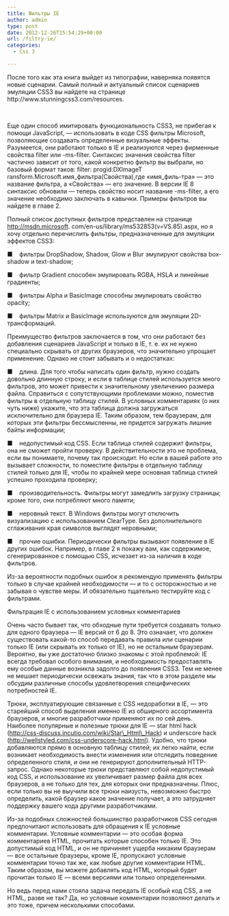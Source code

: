 ```yaml
---
title: Фильтры IE
author: admin
type: post
date: 2012-12-26T15:54:29+00:00
url: /filtry-ie/
categories:
  - Css 3

---
```

<div>
  <p>
    После того как эта книга выйдет из типографии, наверняка появятся новые сценарии. Самый полный и актуальный список сценариев эмуляции CSS3 вы найдете на странице http://www.stunningcss3.com/resources.
  </p>
</div>

&nbsp;

Еще один способ имитировать функциональность CSS3, не прибегая к помощи JavaScript, — использовать в коде CSS фильтры Microsoft, позволяющие создавать определенные визуальные эффекты. Разумеется, они работают только в IE и реализуются через фирменные свойства filter или -ms-filter. Синтаксис значения свойства filter частично зависит от того, какой конкретно фильтр вы выбрали, но базовый формат таков: filter: progid:DXImageT ransform.Microsoft.имя\_фильтра(Свойства),где «имя\_филь-тра» — это название фильтра, а «Свойства» — его значение. В версии IE 8 синтаксис обновили — теперь свойство носит название -ms-filter, а его значение необходимо заключать в кавычки. Примеры фильтров вы найдете в главе 2.

Полный список доступных фильтров представлен на странице http://msdn.microsoft. com/en-us/library/ms532853(v=VS.85).aspx, но я хочу отдельно перечислить фильтры, предназначенные для эмуляции эффектов CSS3:

■    фильтры DropShadow, Shadow, Glow и Blur эмулируют свойства box-shadow и text-shadow;

■    фильтр Gradient способен эмулировать RGBA, HSLA и линейные градиенты;

■    фильтры Alpha и BasicImage способны эмулировать свойство opacity;

■    фильтры Matrix и BasicImage используются для эмуляции 2D-трансформаций.

Преимущество фильтров заключается в том, что они работают без добавления сценариев JavaScript и только в IE, т. е. их не нужно специально скрывать от других браузеров, что значительно упрощает применение. Однако не стоит забывать и о недостатках:

■    длина. Для того чтобы написать один фильтр, нужно создать довольно длинную строку, и если в таблице стилей используется много фильтров, это может привести к значительному увеличению размера файла. Справиться с сопутствующими проблемами можно, поместив фильтры в отдельную таблицу стилей. В условных комментариях (о них чуть ниже) укажите, что эта таблица должна загружаться исключительно для браузера IE. Таким образом, тем браузерам, для которых эти фильтры бессмысленны, не придется загружать лишние байты информации;

■    недопустимый код CSS. Если таблица стилей содержит фильтры, она не сможет пройти проверку. В действительности это не проблема, если вы понимаете, почему так происходит. Но если в вашей работе это вызывает сложности, то поместите фильтры в отдельную таблицу стилей только для IE, чтобы по крайней мере основная таблица стилей успешно проходила проверку;

■    производительность. Фильтры могут замедлить загрузку страницы; кроме того, они потребляют много памяти;

■    неровный текст. В Windows фильтры могут отключить визуализацию с использованием ClearType. Без дополнительного сглаживания края символов выглядят неровными;

■    прочие ошибки. Периодически фильтры вызывают появление в IE других ошибок. Например, в главе 2 я покажу вам, как содержимое, сгенерированное с помощью CSS, исчезает из-за наличия в коде фильтров.

Из-за вероятности подобных ошибок я рекомендую применять фильтры только в случае крайней необходимости — и то с осторожностью и не забывая о чувстве меры. И обязательно тщательно тестируйте код с фильтрами.

<a name="bookmark54"></a>Фильтрация IE с использованием условных комментариев

Очень часто бывает так, что обходные пути требуется создавать только для одного браузера — IE версий от 6 до 8. Это означает, что должен существовать какой-то способ передавать правила или сценарии только IE (или скрывать их только от IE), но не остальным браузерам. Вероятно, вы уже достаточно близко знакомы с этой проблемой: IE всегда требовал особого внимания, и необходимость предоставлять ему особые данные возникла задолго до появления CSS3. Тем не менее не мешает периодически освежать знания, так что в этом разделе мы обсудим различные способы удовлетворения специфических потребностей IE.

Трюки, эксплуатирующие связанные с CSS недоработки в IE, — это старейший способ выделения именно IE из обширного ассортимента браузеров, и многие разработчики применяют их по сей день. Наиболее популярные и полезные трюки для IE — star html hack (http://css-discuss.incutio.com/wiki/Star\_Html\_Hack) и underscore hack (http://wellstyled.com/css-underscore-hack.html). Удобно, что трюки добавляются прямо в основную таблицу стилей; их легко найти, если возникает необходимость внести изменения или отследить поведение определенного стиля, и они не генерируют дополнительный HTTP-запрос. Однако некоторые трюки представляют собой недопустимый код CSS, и использование их увеличивает размер файла для всех браузеров, а не только для тех, для которых они предназначены. Плюс, если только вы не выучили все трюки наизусть, невозможно быстро определить, какой браузер какое значение получает, а это затрудняет поддержку вашего кода другими разработчиками.

Из-за подобных сложностей большинство разработчиков CSS сегодня предпочитают использовать для обращения к IE условные комментарии. Условные комментарии — это особая форма комментариев HTML, прочитать которые способен только IE. Это допустимый код HTML, и он не причиняет ущерба никаким браузерам — все остальные браузеры, кроме IE, пропускают условные комментарии точно так же, как любые другие комментарии HTML. Таким образом, вы можете добавлять код HTML, который будет прочитан только IE — всеми версиями или только определенными.

Но ведь перед нами стояла задача передать IE особый код CSS, а не HTML, разве не так? Да, но условные комментарии позволяют делать и это тоже, причем несколькими способами.